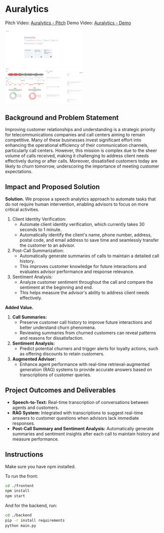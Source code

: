 # Auralytics

Pitch Video: [Auralytics - Pitch](https://youtu.be/17PZWNGzWN0)
Demo Video: [Auralytics - Demo](https://youtu.be/tzfSPOWtni8)

<img src="./frontend/home.png" width="50%" alt="Home">

<img src="./frontend/front.png" width="50%" alt="Audio">

## Background and Problem Statement

Improving customer relationships and understanding is a strategic priority for telecommunications companies and call centers aiming to remain competitive. Many of these businesses invest significant effort into enhancing the operational efficiency of their communication channels, particularly call centers. However, this mission is complex due to the sheer volume of calls received, making it challenging to address client needs effectively during or after calls. Moreover, dissatisfied customers today are likely to churn tomorrow, underscoring the importance of meeting customer expectations.

## Impact and Proposed Solution

**Solution.** We propose a speech analytics approach to automate tasks that do not require human intervention, enabling advisors to focus on more critical activities.

1. Client Identity Verification:
    - Automate client identity verification, which currently takes 30 seconds to 1 minute.
    - Automatically identify the client's name, phone number, address, postal code, and email address to save time and seamlessly transfer the customer to an advisor.
1. Post-Call Summarization:
    - Automatically generate summaries of calls to maintain a detailed call history.
    - This improves customer knowledge for future interactions and evaluates advisor performance and response relevance.
1. Sentiment Analysis:
    - Analyze customer sentiment throughout the call and compare the sentiment at the beginning and end.
    - This helps measure the advisor's ability to address client needs effectively.

**Added Value.**

1. **Call Summaries:**
    - Preserve customer call history to improve future interactions and better understand churn phenomena.
    - Reviewing summaries from churned customers can reveal patterns and reasons for dissatisfaction.
1. **Sentiment Analysis:**
    - Predict potential churners and trigger alerts for loyalty actions, such as offering discounts to retain customers.
1. **Augmented Advisor:**
    - Enhance agent performance with real-time retrieval-augmented generation (RAG) systems to provide accurate answers based on transcriptions of customer queries.

## Project Outcomes and Deliverables

- **Speech-to-Text:** Real-time transcription of conversations between agents and customers.
- **RAG System:** Integrated with transcriptions to suggest real-time answers to customer questions when advisors lack immediate responses.
- **Post-Call Summary and Sentiment Analysis:** Automatically generate summaries and sentiment insights after each call to maintain history and measure performance.

## Instructions

Make sure you have npm installed.

To run the front:

```bash
cd ./frontent
npm install
npm start
```

And for the backend, run:

```bash
cd ./backend
pip -r install requirements
python main.py
```
